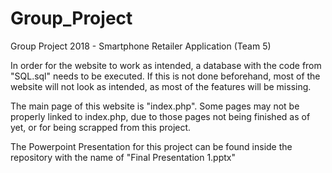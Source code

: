 # Group_Project
Group Project 2018 - Smartphone Retailer Application (Team 5)

In order for the website to work as intended, a database with the code from "SQL.sql" needs to be executed. If this is not done beforehand, most of the website will not look as intended, as most of the features will be missing.

The main page of this website is "index.php". Some pages may not be properly linked to index.php, due to those pages not being finished as of yet, or for being scrapped from this project.

The Powerpoint Presentation for this project can be found inside the repository with the name of "Final Presentation 1.pptx"
